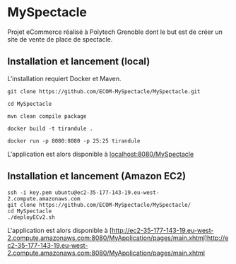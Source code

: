 # MySpectacle

Projet eCommerce réalisé à Polytech Grenoble dont le but est de créer un site de vente de place de spectacle.

## Installation et lancement (local)

L'installation requiert Docker et Maven.

```
git clone https://github.com/ECOM-MySpectacle/MySpectacle.git

cd MySpectacle

mvn clean compile package 

docker build -t tirandule .

docker run -p 8080:8080 -p 25:25 tirandule
```

L'application est alors disponible à [localhost:8080/MySpectacle](http://localhost:8080/MySpectacle)


## Installation et lancement (Amazon EC2)

```
ssh -i key.pem ubuntu@ec2-35-177-143-19.eu-west-2.compute.amazonaws.com
git clone https://github.com/ECOM-MySpectacle/MySpectacle/
cd MySpectacle 
./deployECv2.sh
```

L'application est alors disponible à [http://ec2-35-177-143-19.eu-west-2.compute.amazonaws.com:8080/MyApplication/pages/main.xhtml]http://ec2-35-177-143-19.eu-west-2.compute.amazonaws.com:8080/MyApplication/pages/main.xhtml

